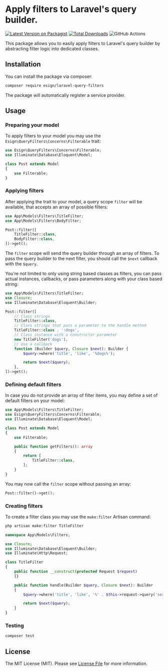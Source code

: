 # Apply filters to Laravel's query builder.

[![Latest Version on Packagist](https://img.shields.io/packagist/v/esign/laravel-query-filters.svg?style=flat-square)](https://packagist.org/packages/esign/laravel-query-filters)
[![Total Downloads](https://img.shields.io/packagist/dt/esign/laravel-query-filters.svg?style=flat-square)](https://packagist.org/packages/esign/laravel-query-filters)
![GitHub Actions](https://github.com/esign/laravel-query-filters/actions/workflows/main.yml/badge.svg)

This package allows you to easily apply filters to Laravel's query builder by abstracting filter logic into dedicated classes.

## Installation

You can install the package via composer:

```bash
composer require esign/laravel-query-filters
```

The package will automatically register a service provider.

## Usage

### Preparing your model
To apply filters to your model you may use the `Esign\QueryFilters\Concerns\Filterable` trait:
```php
use Esign\QueryFilters\Concerns\Filterable;
use Illuminate\Database\Eloquent\Model;

class Post extends Model
{
    use Filterable;
}
```

### Applying filters
After applying the trait to your model, a query scope `filter` will be available, that accepts an array of possible filters:
```php
use App\Models\Filters\TitleFilter;
use App\Models\Filters\BodyFilter;

Post::filter([
    TitleFilter::class,
    BodyFilter::class,
])->get();
```

The `filter` scope will send the query builder through an array of filters.
To pass the query builder to the next filter, you should call the `$next` callback with the `$query`.

You're not limited to only using string based classes as filters, you can pass actual instances, callbacks, or pass parameters along with your class based string:
```php
use App\Models\Filters\TitleFilter;
use Closure;
use Illuminate\Database\Eloquent\Builder;

Post::filter([
    // Class strings
    TitleFilter::class,
    // Class strings that pass a parameter to the handle method
    TitleFilter::class . ':dogs',
    // Class instance with a constructor parameter
    new TitleFilter('dogs'),
    // Use a callback
    function (Builder $query, Closure $next): Builder {
        $query->where('title', 'like', '%dogs%');

        return $next($query);
    },
])->get();
```

### Defining default filters
In case you do not provide an array of filter items, you may define a set of default filters on your model:
```php
use App\Models\Filters\TitleFilter;
use Esign\QueryFilters\Concerns\Filterable;
use Illuminate\Database\Eloquent\Model;

class Post extends Model
{
    use Filterable;

    public function getFilters(): array
    {
        return [
            TitleFilter::class,
        ];
    }
}
```

You may now call the `filter` scope without passing an array:
```php
Post::filter()->get();
```

### Creating filters
To create a filter class you may use the `make:filter` Artisan command:
```bash
php artisan make:filter TitleFilter
```

```php
namespace App\Models\Filters;

use Closure;
use Illuminate\Database\Eloquent\Builder;
use Illuminate\Http\Request;

class TitleFilter
{
    public function __construct(protected Request $request)
    {}

    public function handle(Builder $query, Closure $next): Builder
    {
        $query->where('title', 'like', '%' . $this->request->query('search') . '%');

        return $next($query);
    }
}
```

### Testing

```bash
composer test
```

## License

The MIT License (MIT). Please see [License File](LICENSE.md) for more information.
